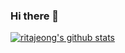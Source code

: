 ### Hi there 👋

<!--
**ritajeong/ritajeong** is a ✨ _special_ ✨ repository because its `README.md` (this file) appears on your GitHub profile.

Here are some ideas to get you started:

- 🔭 I’m currently working on ...
- 🌱 I’m currently learning ...
- 👯 I’m looking to collaborate on ...
- 🤔 I’m looking for help with ...
- 💬 Ask me about ...
- 📫 How to reach me: ...
- 😄 Pronouns: ...
- ⚡ Fun fact: ...
-->


[![ritajeong's github stats](https://github-readme-stats.vercel.app/api?username=ritajeong)](https://github.com/ritajeong/github-readme-stats)
